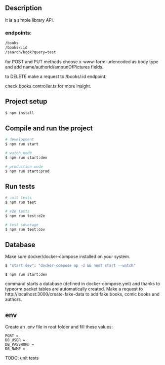 ## Description

It is a simple library API.

### endpoints:

```bash
/books
/books/:id
/search/book?query=test
```

for POST and PUT methods choose x-www-form-urlencoded as body type and add name/authorId/amounOfPictures fields.

to DELETE make a request to /books/:id endpoint.

check books.controller.ts for more insight.

## Project setup

```bash
$ npm install
```

## Compile and run the project

```bash
# development
$ npm run start

# watch mode
$ npm run start:dev

# production mode
$ npm run start:prod
```

## Run tests

```bash
# unit tests
$ npm run test

# e2e tests
$ npm run test:e2e

# test coverage
$ npm run test:cov
```

## Database

Make sure docker/docker-compose installed on your system.

```bash
$ "start:dev": "docker-compose up -d && nest start --watch"
```

```
$ npm run start:dev
```

command starts a database (defined in docker-compose.yml) and thanks to typeorm packet tables are automatically created.
Make a request to http://localhost:3000/create-fake-data to add fake books, comic books and authors.

## env

Create an .env file in root folder and fill these values:

```
PORT =
DB_USER =
DB_PASSWORD =
DB_NAME =
```

TODO: unit tests
